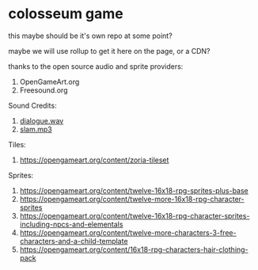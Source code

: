 # colosseum game

this maybe should be it's own repo at some point?

maybe we will use rollup to get it here on the page, or a CDN?

thanks to the open source audio and sprite providers:

1. OpenGameArt.org
2. Freesound.org

Sound Credits:

1. [dialogue.wav](https://freesound.org/people/lulyc/sounds/346118/)
2. [slam.mp3](https://freesound.org/people/Jofae/sounds/361636/)

Tiles:

1. https://opengameart.org/content/zoria-tileset

Sprites:

1. https://opengameart.org/content/twelve-16x18-rpg-sprites-plus-base
2. https://opengameart.org/content/twelve-more-16x18-rpg-character-sprites
3. https://opengameart.org/content/twelve-16x18-rpg-character-sprites-including-npcs-and-elementals
4. https://opengameart.org/content/twelve-more-characters-3-free-characters-and-a-child-template
5. https://opengameart.org/content/16x18-rpg-characters-hair-clothing-pack
